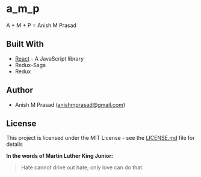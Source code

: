 # a_m_p

A + M + P = Anish M Prasad

## Built With

* [React](https://https://reactjs.org/) - A JavaScript library
* Redux-Saga
* Redux

## Author

- Anish M Prasad (anishmprasad@gmail.com)

## License

This project is licensed under the MIT License - see the [LICENSE.md](https://github.com/Anishmprasad/a_m_p/blob/master/README.md) file for details

**In the words of Martin Luther King Junior:**
> Hate cannot drive out hate; only love can do that.



